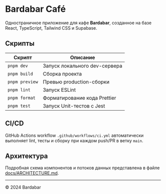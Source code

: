# Bardabar Café

Одностраничное приложение для кафе **Bardabar**, созданное на базе React, TypeScript, Tailwind CSS и Supabase.

## Скрипты

| Скрипт         | Описание                      |
| -------------- | ----------------------------- |
| `pnpm dev`     | Запуск локального dev-сервера |
| `pnpm build`   | Сборка проекта                |
| `pnpm preview` | Превью production-сборки      |
| `pnpm lint`    | Запуск ESLint                 |
| `pnpm format`  | Форматирование кода Prettier  |
| `pnpm test`    | Запуск Unit-тестов с Jest     |

## CI/CD

GitHub Actions workflow `.github/workflows/ci.yml` автоматически выполняет lint, тесты и сборку при каждом push/PR в ветку `main`.

## Архитектура

Подробная схема компонентов и потоков данных представлена в файле [docs/ARCHITECTURE.md](docs/ARCHITECTURE.md).

---

© 2024 Bardabar
